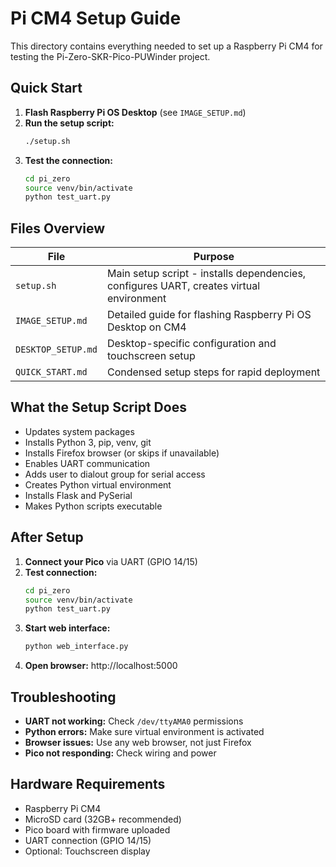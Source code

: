 # Pi CM4 Setup Guide

This directory contains everything needed to set up a Raspberry Pi CM4 for testing the Pi-Zero-SKR-Pico-PUWinder project.

## Quick Start

1. **Flash Raspberry Pi OS Desktop** (see `IMAGE_SETUP.md`)
2. **Run the setup script:**
   ```bash
   ./setup.sh
   ```
3. **Test the connection:**
   ```bash
   cd pi_zero
   source venv/bin/activate
   python test_uart.py
   ```

## Files Overview

| File | Purpose |
|------|---------|
| `setup.sh` | Main setup script - installs dependencies, configures UART, creates virtual environment |
| `IMAGE_SETUP.md` | Detailed guide for flashing Raspberry Pi OS Desktop on CM4 |
| `DESKTOP_SETUP.md` | Desktop-specific configuration and touchscreen setup |
| `QUICK_START.md` | Condensed setup steps for rapid deployment |

## What the Setup Script Does

- Updates system packages
- Installs Python 3, pip, venv, git
- Installs Firefox browser (or skips if unavailable)
- Enables UART communication
- Adds user to dialout group for serial access
- Creates Python virtual environment
- Installs Flask and PySerial
- Makes Python scripts executable

## After Setup

1. **Connect your Pico** via UART (GPIO 14/15)
2. **Test connection:**
   ```bash
   cd pi_zero
   source venv/bin/activate
   python test_uart.py
   ```
3. **Start web interface:**
   ```bash
   python web_interface.py
   ```
4. **Open browser:** http://localhost:5000

## Troubleshooting

- **UART not working:** Check `/dev/ttyAMA0` permissions
- **Python errors:** Make sure virtual environment is activated
- **Browser issues:** Use any web browser, not just Firefox
- **Pico not responding:** Check wiring and power

## Hardware Requirements

- Raspberry Pi CM4
- MicroSD card (32GB+ recommended)
- Pico board with firmware uploaded
- UART connection (GPIO 14/15)
- Optional: Touchscreen display